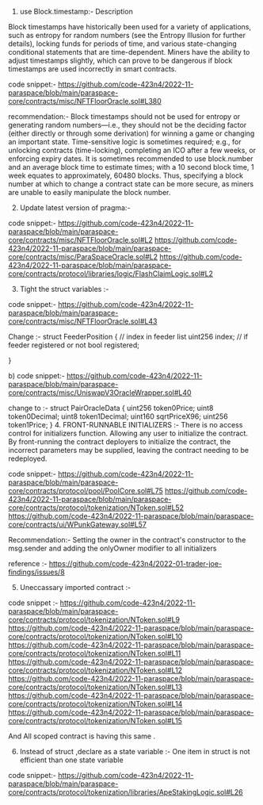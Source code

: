 1. use Block.timestamp:-
Description

Block timestamps have historically been used for a variety of applications, such as entropy for random numbers (see the Entropy Illusion for further details), locking funds for periods of time, and various state-changing conditional statements that are time-dependent. Miners have the ability to adjust timestamps slightly, which can prove to be dangerous if block timestamps are used incorrectly in smart contracts.

code snippet:-
https://github.com/code-423n4/2022-11-paraspace/blob/main/paraspace-core/contracts/misc/NFTFloorOracle.sol#L380

recommendation:-
Block timestamps should not be used for entropy or generating random numbers—i.e., they should not be the deciding factor (either directly or through some derivation) for winning a game or changing an important state.
Time-sensitive logic is sometimes required; e.g., for unlocking contracts (time-locking), completing an ICO after a few weeks, or enforcing expiry dates. It is sometimes recommended to use block.number and an average block time to estimate times; with a 10 second block time, 1 week equates to approximately, 60480 blocks. Thus, specifying a block number at which to change a contract state can be more secure, as miners are unable to easily manipulate the block number. 

2. Update latest version of pragma:-

code snippet:-
https://github.com/code-423n4/2022-11-paraspace/blob/main/paraspace-core/contracts/misc/NFTFloorOracle.sol#L2
https://github.com/code-423n4/2022-11-paraspace/blob/main/paraspace-core/contracts/misc/ParaSpaceOracle.sol#L2
https://github.com/code-423n4/2022-11-paraspace/blob/main/paraspace-core/contracts/protocol/libraries/logic/FlashClaimLogic.sol#L2

3. Tight the struct variables :-

code snippet:-
https://github.com/code-423n4/2022-11-paraspace/blob/main/paraspace-core/contracts/misc/NFTFloorOracle.sol#L43

Change :-
struct FeederPosition {
// index in feeder list
    uint256 index;
    // if feeder registered or not
    bool registered;
    
}

b)
code snippet:-
https://github.com/code-423n4/2022-11-paraspace/blob/main/paraspace-core/contracts/misc/UniswapV3OracleWrapper.sol#L40

change to :-
struct PairOracleData {
        uint256 token0Price;
        uint8 token0Decimal;
        uint8 token1Decimal;
        uint160 sqrtPriceX96;
        uint256 token1Price;
    }
4. FRONT-RUNNABLE INITIALIZERS :-
There is no access control for initializers function. Allowing any user to initialize the contract. By front-running the contract deployers to initialize the contract, the incorrect parameters may be supplied, leaving the contract needing to be redeployed. 

code snippet:-
https://github.com/code-423n4/2022-11-paraspace/blob/main/paraspace-core/contracts/protocol/pool/PoolCore.sol#L75
https://github.com/code-423n4/2022-11-paraspace/blob/main/paraspace-core/contracts/protocol/tokenization/NToken.sol#L52
https://github.com/code-423n4/2022-11-paraspace/blob/main/paraspace-core/contracts/ui/WPunkGateway.sol#L57

Recommendation:-
Setting the owner in the contract's constructor to the msg.sender and adding the onlyOwner modifier to all initializers

reference :-
https://github.com/code-423n4/2022-01-trader-joe-findings/issues/8


5. Uneccassary imported contract :-

code snippet :-
https://github.com/code-423n4/2022-11-paraspace/blob/main/paraspace-core/contracts/protocol/tokenization/NToken.sol#L9
https://github.com/code-423n4/2022-11-paraspace/blob/main/paraspace-core/contracts/protocol/tokenization/NToken.sol#L10
https://github.com/code-423n4/2022-11-paraspace/blob/main/paraspace-core/contracts/protocol/tokenization/NToken.sol#L11
https://github.com/code-423n4/2022-11-paraspace/blob/main/paraspace-core/contracts/protocol/tokenization/NToken.sol#L12
https://github.com/code-423n4/2022-11-paraspace/blob/main/paraspace-core/contracts/protocol/tokenization/NToken.sol#L13
https://github.com/code-423n4/2022-11-paraspace/blob/main/paraspace-core/contracts/protocol/tokenization/NToken.sol#L14
https://github.com/code-423n4/2022-11-paraspace/blob/main/paraspace-core/contracts/protocol/tokenization/NToken.sol#L15

And All scoped contract is having this same .

6. Instead of struct ,declare as a state variable  :-
One item in struct is not efficient than one state variable 

code snippet:-
https://github.com/code-423n4/2022-11-paraspace/blob/main/paraspace-core/contracts/protocol/tokenization/libraries/ApeStakingLogic.sol#L26